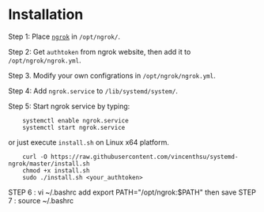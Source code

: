 # Installation

Step 1: Place [`ngrok`](https://ngrok.com/download) in `/opt/ngrok/`.

Step 2: Get `authtoken` from ngrok website, then add it to `/opt/ngrok/ngrok.yml`.

Step 3. Modify your own configrations in `/opt/ngrok/ngrok.yml`.

Step 4: Add `ngrok.service` to `/lib/systemd/system/`.

Step 5: Start ngrok service by typing:

```
    systemctl enable ngrok.service
    systemctl start ngrok.service
```

or just execute `install.sh` on Linux x64 platform.

```
    curl -O https://raw.githubusercontent.com/vincenthsu/systemd-ngrok/master/install.sh
    chmod +x install.sh
    sudo ./install.sh <your_authtoken>
```
STEP 6 : vi ~/.bashrc add export PATH="/opt/ngrok:$PATH" then save
STEP 7 : source ~/.bashrc
